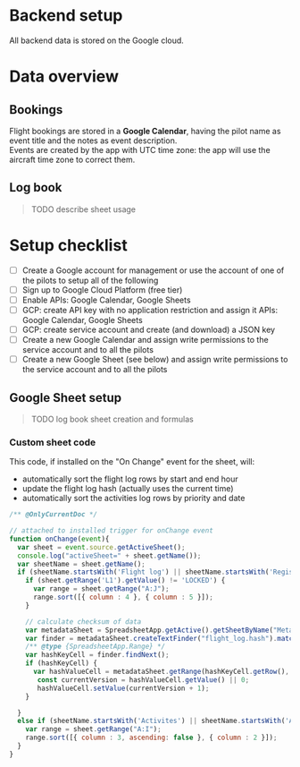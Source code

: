 Backend setup
=============

All backend data is stored on the Google cloud.

# Data overview

## Bookings

Flight bookings are stored in a **Google Calendar**, having the pilot name as event title and the notes as event description.  
Events are created by the app with UTC time zone: the app will use the aircraft time zone to correct them.

## Log book

> TODO describe sheet usage

# Setup checklist

- [ ] Create a Google account for management or use the account of one of the pilots to setup all of the following
- [ ] Sign up to Google Cloud Platform (free tier)
- [ ] Enable APIs: Google Calendar, Google Sheets
- [ ] GCP: create API key with no application restriction and assign it APIs: Google Calendar, Google Sheets
- [ ] GCP: create service account and create (and download) a JSON key
- [ ] Create a new Google Calendar and assign write permissions to the service account and to all the pilots
- [ ] Create a new Google Sheet (see below) and assign write permissions to the service account and to all the pilots

## Google Sheet setup

> TODO log book sheet creation and formulas

### Custom sheet code

This code, if installed on the "On Change" event for the sheet, will:

* automatically sort the flight log rows by start and end hour
* update the flight log hash (actually uses the current time)
* automatically sort the activities log rows by priority and date

```javascript
/** @OnlyCurrentDoc */

// attached to installed trigger for onChange event
function onChange(event){
  var sheet = event.source.getActiveSheet();
  console.log("activeSheet=" + sheet.getName());
  var sheetName = sheet.getName();
  if (sheetName.startsWith('Flight log') || sheetName.startsWith('Registro voli')) {
    if (sheet.getRange('L1').getValue() != 'LOCKED') {
      var range = sheet.getRange("A:J");
      range.sort([{ column : 4 }, { column : 5 }]);
    }

    // calculate checksum of data
    var metadataSheet = SpreadsheetApp.getActive().getSheetByName("Metadata");
    var finder = metadataSheet.createTextFinder("flight_log.hash").matchEntireCell(true);
    /** @type {SpreadsheetApp.Range} */
    var hashKeyCell = finder.findNext();
    if (hashKeyCell) {
      var hashValueCell = metadataSheet.getRange(hashKeyCell.getRow(), hashKeyCell.getColumn()+1);
       const currentVersion = hashValueCell.getValue() || 0;
       hashValueCell.setValue(currentVersion + 1);
    }

  }
  else if (sheetName.startsWith('Activites') || sheetName.startsWith('Attività')) {
    var range = sheet.getRange("A:I");
    range.sort([{ column : 3, ascending: false }, { column : 2 }]);    
  }
}
```
